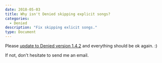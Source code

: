 ```yaml
---
date: 2018-05-03
title: Why isn't Denied skipping explicit songs?
categories:
  - Denied
description: "Fix skipping exlicit songs."
type: Document
---
```

Please [update to Denied version 1.4.2](http://getdenied.com/appstore) and everything should be ok again. :)

If not, don't hesitate to send me an email.
